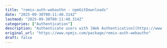```yaml
---
title: "remix-auth-webauthn - npmGitDownloads"
date: "2025-09-30T00:11:40.314Z"
lastmod: "2025-09-30T00:11:40.314Z"
categories: ["Authentication"]
description: "Authenticate users with [Web Authentication](https://www.w3.org/TR/webauthn-2/) passkeys and physical tokens. It is implemented using [SimpleWebAuthn](https://simplewebauthn.dev) and supports user authentication and user registration using passkeys.. Latest version: 0.5.0, last published: 8 months ago. Start using remix-auth-webauthn in your project by running `npm i remix-auth-webauthn`. There are no other projects in the npm registry using remix-auth-webauthn."
original_url: "https://www.npmjs.com/package/remix-auth-webauthn"
draft: false
---
```

